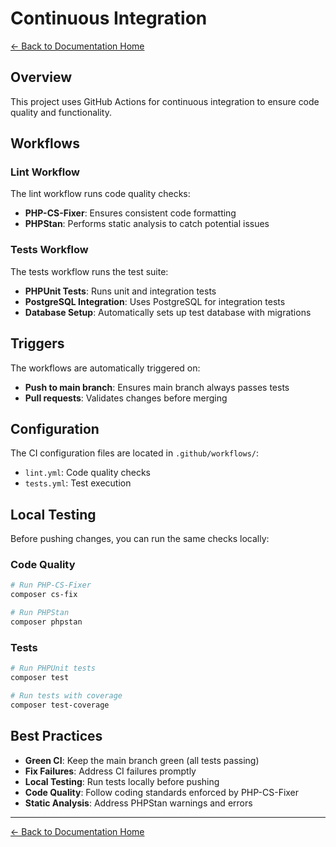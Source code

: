 # Continuous Integration

[← Back to Documentation Home](index.md)

## Overview

This project uses GitHub Actions for continuous integration to ensure code quality and functionality.

## Workflows

### Lint Workflow

The lint workflow runs code quality checks:

- **PHP-CS-Fixer**: Ensures consistent code formatting
- **PHPStan**: Performs static analysis to catch potential issues

### Tests Workflow

The tests workflow runs the test suite:

- **PHPUnit Tests**: Runs unit and integration tests
- **PostgreSQL Integration**: Uses PostgreSQL for integration tests
- **Database Setup**: Automatically sets up test database with migrations

## Triggers

The workflows are automatically triggered on:

- **Push to main branch**: Ensures main branch always passes tests
- **Pull requests**: Validates changes before merging

## Configuration

The CI configuration files are located in `.github/workflows/`:

- `lint.yml`: Code quality checks
- `tests.yml`: Test execution

## Local Testing

Before pushing changes, you can run the same checks locally:

### Code Quality

```bash
# Run PHP-CS-Fixer
composer cs-fix

# Run PHPStan
composer phpstan
```

### Tests

```bash
# Run PHPUnit tests
composer test

# Run tests with coverage
composer test-coverage
```

## Best Practices

- **Green CI**: Keep the main branch green (all tests passing)
- **Fix Failures**: Address CI failures promptly
- **Local Testing**: Run tests locally before pushing
- **Code Quality**: Follow coding standards enforced by PHP-CS-Fixer
- **Static Analysis**: Address PHPStan warnings and errors

---

[← Back to Documentation Home](index.md)
